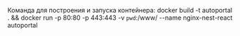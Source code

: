 Команда для построения и запуска контейнера:
docker build -t autoportal . && docker run -p 80:80 -p 443:443 -v `pwd`:/www/ --name nginx-nest-react autoportal